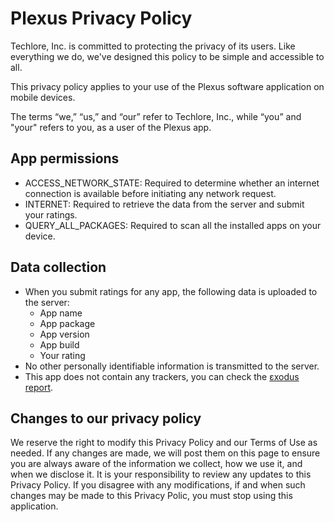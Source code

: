 # Plexus Privacy Policy

Techlore, Inc. is committed to protecting the privacy of its users. Like everything we do, we've designed this policy to be simple and accessible to all.

This privacy policy applies to your use of the Plexus software application on mobile devices.

The terms “we,” “us,” and “our” refer to Techlore, Inc., while “you” and "your" refers to you, as a user of the Plexus app.


## App permissions
- ACCESS_NETWORK_STATE: Required to determine whether an internet connection is available before initiating any network request.
- INTERNET: Required to retrieve the data from the server and submit your ratings.
- QUERY_ALL_PACKAGES: Required to scan all the installed apps on your device.


## Data collection
- When you submit ratings for any app, the following data is uploaded to the server:
  - App name
  - App package
  - App version
  - App build
  - Your rating
- No other personally identifiable information is transmitted to the server.
- This app does not contain any trackers, you can check the [εxodus report](https://reports.exodus-privacy.eu.org/en/reports/tech.techlore.plexus/latest/).


## Changes to our privacy policy
We reserve the right to modify this Privacy Policy and our Terms of Use as needed. If any changes are made, we will post them on this page to ensure you are always aware of the information we collect, how we use it, and when we disclose it. It is your responsibility to review any updates to this Privacy Policy. If you disagree with any modifications, if and when such changes may be made to this Privacy Polic, you must stop using this application.
